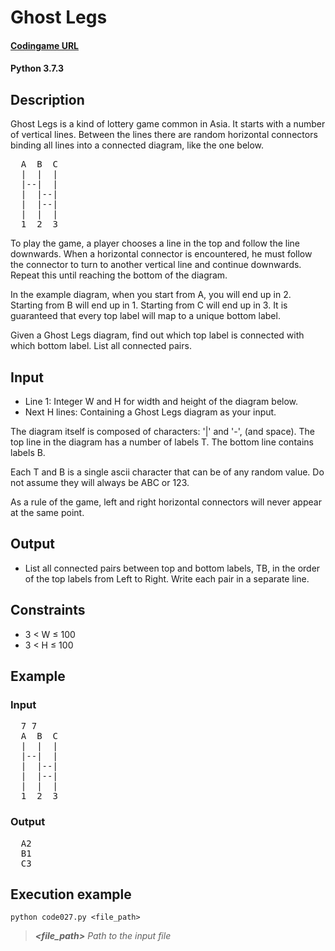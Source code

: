 # Ghost Legs

#### [Codingame URL](https://www.codingame.com/ide/puzzle/ghost-legs)
#### Python 3.7.3

## Description
Ghost Legs is a kind of lottery game common in Asia. It starts with a
number of vertical lines. Between the lines there are random horizontal
connectors binding all lines into a connected diagram, like the one
below.

<pre>
  A  B  C
  |  |  |
  |--|  |
  |  |--|
  |  |--|
  |  |  |
  1  2  3
</pre>

To play the game, a player chooses a line in the top and follow the line
downwards. When a horizontal connector is encountered, he must follow
the connector to turn to another vertical line and continue downwards.
Repeat this until reaching the bottom of the diagram.

In the example diagram, when you start from A, you will end up in 2.
Starting from B will end up in 1. Starting from C will end up in 3.
It is guaranteed that every top label will map to a unique bottom label.

Given a Ghost Legs diagram, find out which top label is connected with
which bottom label. List all connected pairs.

## Input
- Line 1: Integer W and H for width and height of the diagram below.
- Next H lines: Containing a Ghost Legs diagram as your input.

The diagram itself is composed of characters: '|' and '-', (and space).
The top line in the diagram has a number of labels T.
The bottom line contains labels B.

Each T and B is a single ascii character that can be of any random
value. Do not assume they will always be ABC or 123.

As a rule of the game, left and right horizontal connectors will never
appear at the same point.

## Output
- List all connected pairs between top and bottom labels, TB, in the
order of the top labels from Left to Right. Write each pair in a
separate line.

## Constraints
- 3 < W ≤ 100
- 3 < H ≤ 100

## Example
### Input
<pre>
  7 7
  A  B  C
  |  |  |
  |--|  |
  |  |--|
  |  |--|
  |  |  |
  1  2  3
</pre>

### Output
<pre>
  A2
  B1
  C3
</pre>

## Execution example
```
python code027.py <file_path>
```

> **_<file_path>_** *Path to the input file*
